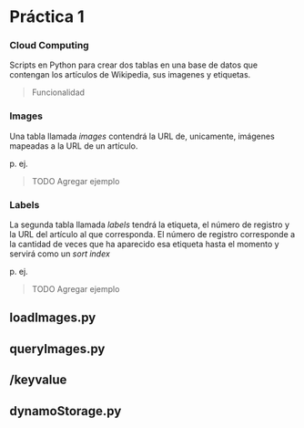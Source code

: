 # Práctica 1 
### Cloud Computing

Scripts en Python para crear dos tablas en una base de datos que contengan los artículos de Wikipedia, 
sus imagenes y etiquetas.
> Funcionalidad

### Images
Una tabla llamada _images_ contendrá la URL de, unicamente, imágenes mapeadas a la URL de un artículo.

p. ej. 
> TODO Agregar ejemplo

### Labels
La segunda tabla llamada _labels_ tendrá la etiqueta, el número de registro y la URL del artículo al que corresponda.
El número de registro corresponde a la cantidad de veces que ha aparecido esa etiqueta hasta el momento y servirá como 
un _sort index_

p. ej.
> TODO Agregar ejemplo

## loadImages.py

## queryImages.py

## /keyvalue

## dynamoStorage.py

